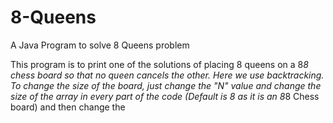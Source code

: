 # 8-Queens
A Java Program to solve 8 Queens problem

This program is to print one of the solutions of placing 8 queens on a 8*8 chess board so that no queen cancels the other.
Here we use backtracking.
To change the size of the board, just change the "N" value and change the size of the array in every part of the code (Default is 8 as it is an 8*8 Chess board) and then change the 
